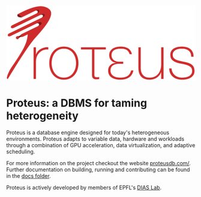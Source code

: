 ![Proteus Logo](docs/logo-full.svg)

Proteus: a DBMS for taming heterogeneity
================
Proteus is a database engine designed for today's heterogeneous environments. Proteus adapts to variable data, hardware and workloads through a combination of GPU acceleration, data virtualization, and adaptive scheduling.

For more information on the project checkout the website [proteusdb.com/](https://proteusdb.com/). Further documentation on building, running and contributing can be found in the [docs folder](docs/README.md).

Proteus is actively developed by members of EPFL's [DIAS Lab](https://www.epfl.ch/labs/dias/). 